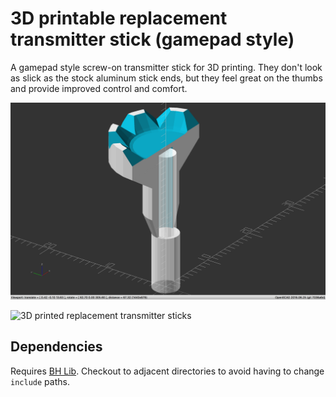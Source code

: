 # 3D printable replacement transmitter stick (gamepad style)

A gamepad style screw-on transmitter stick for 3D printing. They don't look as slick as the stock aluminum stick ends, but they feel great on the thumbs and provide improved control and comfort.

![Replacement gamepad style transmitter stick](https://github.com/brandonhill/Transmitter-stick/blob/master/img/render.png)

![3D printed replacement transmitter sticks](https://github.com/brandonhill/Transmitter-stick/blob/master/img/prints.png)

## Dependencies

Requires [BH Lib](https://github.com/brandonhill/BH-Lib). Checkout to adjacent directories to avoid having to change `include` paths.

